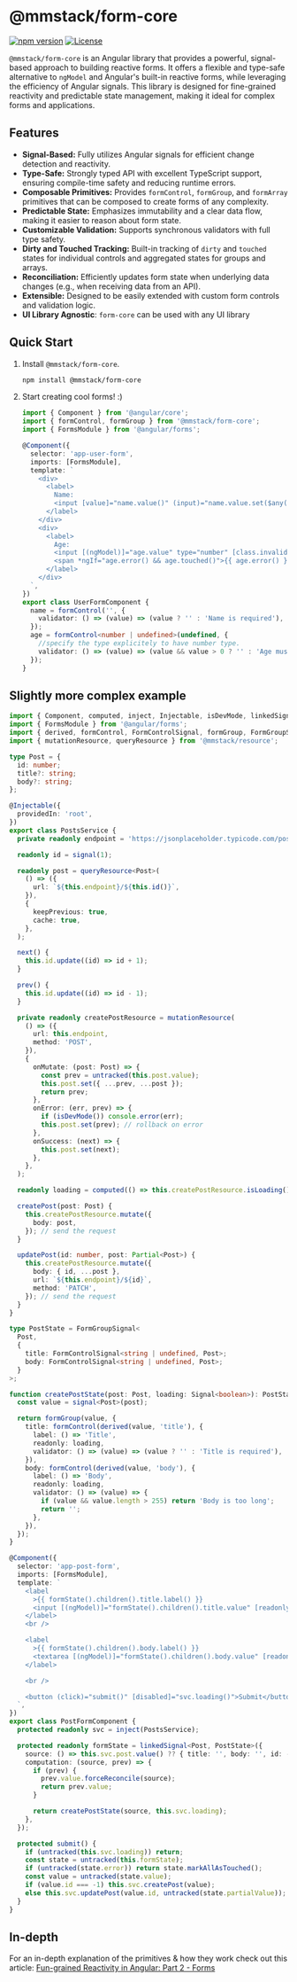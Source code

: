 # @mmstack/form-core

[![npm version](https://badge.fury.io/js/%40mmstack%2Fform-core.svg)](https://www.npmjs.com/package/@mmstack/form-core)
[![License](https://img.shields.io/badge/license-MIT-blue.svg)](https://github.com/mihajm/mmstack/blob/master/packages/form/core/LICENSE)

`@mmstack/form-core` is an Angular library that provides a powerful, signal-based approach to building reactive forms. It offers a flexible and type-safe alternative to `ngModel` and Angular's built-in reactive forms, while leveraging the efficiency of Angular signals. This library is designed for fine-grained reactivity and predictable state management, making it ideal for complex forms and applications.

## Features

- **Signal-Based:** Fully utilizes Angular signals for efficient change detection and reactivity.
- **Type-Safe:** Strongly typed API with excellent TypeScript support, ensuring compile-time safety and reducing runtime errors.
- **Composable Primitives:** Provides `formControl`, `formGroup`, and `formArray` primitives that can be composed to create forms of any complexity.
- **Predictable State:** Emphasizes immutability and a clear data flow, making it easier to reason about form state.
- **Customizable Validation:** Supports synchronous validators with full type safety.
- **Dirty and Touched Tracking:** Built-in tracking of `dirty` and `touched` states for individual controls and aggregated states for groups and arrays.
- **Reconciliation:** Efficiently updates form state when underlying data changes (e.g., when receiving data from an API).
- **Extensible:** Designed to be easily extended with custom form controls and validation logic.
- **UI Library Agnostic**: `form-core` can be used with any UI library

## Quick Start

1.  Install `@mmstack/form-core`.

    ```bash
    npm install @mmstack/form-core
    ```

2.  Start creating cool forms! :)

    ```typescript
    import { Component } from '@angular/core';
    import { formControl, formGroup } from '@mmstack/form-core';
    import { FormsModule } from '@angular/forms';

    @Component({
      selector: 'app-user-form',
      imports: [FormsModule],
      template: `
        <div>
          <label>
            Name:
            <input [value]="name.value()" (input)="name.value.set($any($event.target).value)" [class.invalid]="name.error() && name.touched()" (blur)="name.markAsTouched()" />
          </label>
        </div>
        <div>
          <label>
            Age:
            <input [(ngModel)]="age.value" type="number" [class.invalid]="age.error() && age.touched()" (blur)="age.markAsTouched()" />
            <span *ngIf="age.error() && age.touched()">{{ age.error() }}</span>
          </label>
        </div>
      `,
    })
    export class UserFormComponent {
      name = formControl('', {
        validator: () => (value) => (value ? '' : 'Name is required'),
      });
      age = formControl<number | undefined>(undefined, {
        //specify the type explicitely to have number type.
        validator: () => (value) => (value && value > 0 ? '' : 'Age must be a positive number'),
      });
    }
    ```

## Slightly more complex example

```typescript
import { Component, computed, inject, Injectable, isDevMode, linkedSignal, Signal, signal, untracked } from '@angular/core';
import { FormsModule } from '@angular/forms';
import { derived, formControl, FormControlSignal, formGroup, FormGroupSignal } from '@mmstack/form-core';
import { mutationResource, queryResource } from '@mmstack/resource';

type Post = {
  id: number;
  title?: string;
  body?: string;
};

@Injectable({
  providedIn: 'root',
})
export class PostsService {
  private readonly endpoint = 'https://jsonplaceholder.typicode.com/posts';

  readonly id = signal(1);

  readonly post = queryResource<Post>(
    () => ({
      url: `${this.endpoint}/${this.id()}`,
    }),
    {
      keepPrevious: true,
      cache: true,
    },
  );

  next() {
    this.id.update((id) => id + 1);
  }

  prev() {
    this.id.update((id) => id - 1);
  }

  private readonly createPostResource = mutationResource(
    () => ({
      url: this.endpoint,
      method: 'POST',
    }),
    {
      onMutate: (post: Post) => {
        const prev = untracked(this.post.value);
        this.post.set({ ...prev, ...post });
        return prev;
      },
      onError: (err, prev) => {
        if (isDevMode()) console.error(err);
        this.post.set(prev); // rollback on error
      },
      onSuccess: (next) => {
        this.post.set(next);
      },
    },
  );

  readonly loading = computed(() => this.createPostResource.isLoading() || this.post.isLoading());

  createPost(post: Post) {
    this.createPostResource.mutate({
      body: post,
    }); // send the request
  }

  updatePost(id: number, post: Partial<Post>) {
    this.createPostResource.mutate({
      body: { id, ...post },
      url: `${this.endpoint}/${id}`,
      method: 'PATCH',
    }); // send the request
  }
}

type PostState = FormGroupSignal<
  Post,
  {
    title: FormControlSignal<string | undefined, Post>;
    body: FormControlSignal<string | undefined, Post>;
  }
>;

function createPostState(post: Post, loading: Signal<boolean>): PostState {
  const value = signal<Post>(post);

  return formGroup(value, {
    title: formControl(derived(value, 'title'), {
      label: () => 'Title',
      readonly: loading,
      validator: () => (value) => (value ? '' : 'Title is required'),
    }),
    body: formControl(derived(value, 'body'), {
      label: () => 'Body',
      readonly: loading,
      validator: () => (value) => {
        if (value && value.length > 255) return 'Body is too long';
        return '';
      },
    }),
  });
}

@Component({
  selector: 'app-post-form',
  imports: [FormsModule],
  template: `
    <label
      >{{ formState().children().title.label() }}
      <input [(ngModel)]="formState().children().title.value" [readonly]="formState().children().body.readonly()" [class.error]="formState().children().title.touched() && formState().children().title.error()" />
    </label>
    <br />

    <label
      >{{ formState().children().body.label() }}
      <textarea [(ngModel)]="formState().children().body.value" [readonly]="formState().children().body.readonly()" [class.error]="formState().children().body.touched() && formState().children().body.error()"></textarea>
    </label>

    <br />

    <button (click)="submit()" [disabled]="svc.loading()">Submit</button>
  `,
})
export class PostFormComponent {
  protected readonly svc = inject(PostsService);

  protected readonly formState = linkedSignal<Post, PostState>({
    source: () => this.svc.post.value() ?? { title: '', body: '', id: -1, userId: -1 },
    computation: (source, prev) => {
      if (prev) {
        prev.value.forceReconcile(source);
        return prev.value;
      }

      return createPostState(source, this.svc.loading);
    },
  });

  protected submit() {
    if (untracked(this.svc.loading)) return;
    const state = untracked(this.formState);
    if (untracked(state.error)) return state.markAllAsTouched();
    const value = untracked(state.value);
    if (value.id === -1) this.svc.createPost(value);
    else this.svc.updatePost(value.id, untracked(state.partialValue));
  }
}
```

## In-depth

For an in-depth explanation of the primitives & how they work check out this article: [Fun-grained Reactivity in Angular: Part 2 - Forms](https://dev.to/mihamulec/fun-grained-reactivity-in-angular-part-2-forms-e84)
